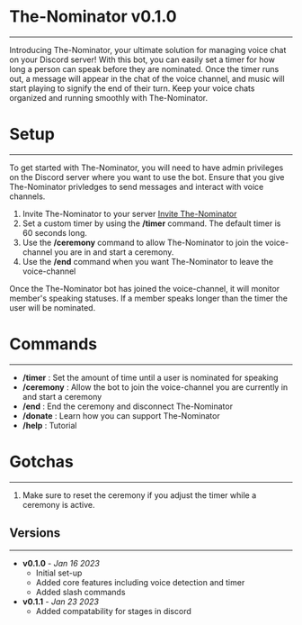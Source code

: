 # The-Nominator v0.1.0
---
Introducing The-Nominator, your ultimate solution for managing voice chat on your Discord server! With this bot, you can easily set a timer for how long a person can speak before they are nominated. Once the timer runs out, a message will appear in the chat of the voice channel, and music will start playing to signify the end of their turn. Keep your voice chats organized and running smoothly with The-Nominator.

# Setup
---
To get started with The-Nominator, you will need to have admin privileges on the Discord server where you want to use the bot. Ensure that you give The-Nominator privledges to send messages and interact with voice channels.

1) Invite The-Nominator to your server [Invite The-Nominator](https://discord.com/api/oauth2/authorize?client_id=1063920584632832080&permissions=274927208704&scope=bot%20applications.commands)
2) Set a custom timer by using the **/timer** command. The default timer is 60 seconds long.
3) Use the **/ceremony** command to allow The-Nominator to join the voice-channel you are in and start a ceremony.
4) Use the **/end** command when you want The-Nominator to leave the voice-channel

Once the The-Nominator bot has joined the voice-channel, it will monitor member's speaking statuses. If a member speaks longer than the timer the user will be nominated.

# Commands
---
- **/timer** : Set the amount of time until a user is nominated for speaking
- **/ceremony** : Allow the bot to join the voice-channel you are currently in and start a ceremony
- **/end** : End the ceremony and disconnect The-Nominator
- **/donate** : Learn how you can support The-Nominator
- **/help** : Tutorial

# Gotchas
---
1) Make sure to reset the ceremony if you adjust the timer while a ceremony is active.

## Versions
---
- **v0.1.0** - *Jan 16 2023*
    * Initial set-up
    * Added core features including voice detection and timer
    * Added slash commands
- **v0.1.1** - *Jan 23 2023*
    * Added compatability for stages in discord